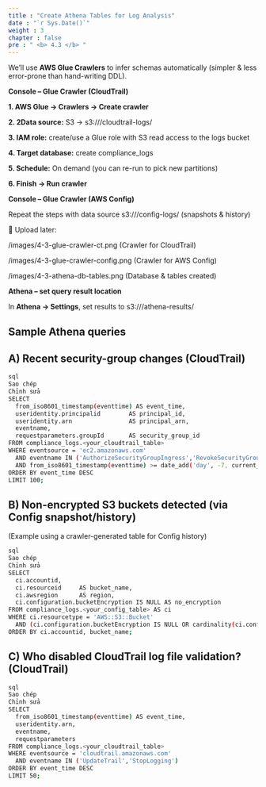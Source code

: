 ```yaml
---
title : "Create Athena Tables for Log Analysis"
date : "`r Sys.Date()`"
weight : 3
chapter : false
pre : " <b> 4.3 </b> "
---
```



We’ll use **AWS Glue Crawlers** to infer schemas automatically (simpler & less error-prone than hand-writing DDL).

**Console – Glue Crawler (CloudTrail)**

**1. AWS Glue → Crawlers → Create crawler**

**2. 2Data source:** S3 → s3://<logs-bucket>/cloudtrail-logs/

**3. IAM role:** create/use a Glue role with S3 read access to the logs bucket

**4. Target database:** create compliance_logs

**5. Schedule:** On demand (you can re-run to pick new partitions)

**6. Finish → Run crawler**

**Console – Glue Crawler (AWS Config)**

Repeat the steps with data source s3://<logs-bucket>/config-logs/ (snapshots & history)

📸 Upload later:

/images/4-3-glue-crawler-ct.png (Crawler for CloudTrail)

/images/4-3-glue-crawler-config.png (Crawler for AWS Config)

/images/4-3-athena-db-tables.png (Database & tables created)

**Athena – set query result location**

In **Athena → Settings**, set results to s3://<logs-bucket>/athena-results/

## Sample Athena queries
## A) Recent security-group changes (CloudTrail)
```bash 
sql
Sao chép
Chỉnh sửa
SELECT
  from_iso8601_timestamp(eventtime) AS event_time,
  useridentity.principalid        AS principal_id,
  useridentity.arn                AS principal_arn,
  eventname,
  requestparameters.groupId       AS security_group_id
FROM compliance_logs.<your_cloudtrail_table>
WHERE eventsource = 'ec2.amazonaws.com'
  AND eventname IN ('AuthorizeSecurityGroupIngress','RevokeSecurityGroupIngress')
  AND from_iso8601_timestamp(eventtime) >= date_add('day', -7, current_timestamp)
ORDER BY event_time DESC
LIMIT 100;
```
## B) Non-encrypted S3 buckets detected (via Config snapshot/history)
(Example using a crawler-generated table for Config history)
```bash
sql
Sao chép
Chỉnh sửa
SELECT
  ci.accountid,
  ci.resourceid     AS bucket_name,
  ci.awsregion      AS region,
  ci.configuration.bucketEncryption IS NULL AS no_encryption
FROM compliance_logs.<your_config_table> AS ci
WHERE ci.resourcetype = 'AWS::S3::Bucket'
  AND (ci.configuration.bucketEncryption IS NULL OR cardinality(ci.configuration.bucketEncryption.rules) = 0)
ORDER BY ci.accountid, bucket_name;
```
## C) Who disabled CloudTrail log file validation? (CloudTrail)
```bash
sql
Sao chép
Chỉnh sửa
SELECT
  from_iso8601_timestamp(eventtime) AS event_time,
  useridentity.arn,
  eventname,
  requestparameters
FROM compliance_logs.<your_cloudtrail_table>
WHERE eventsource = 'cloudtrail.amazonaws.com'
  AND eventname IN ('UpdateTrail','StopLogging')
ORDER BY event_time DESC
LIMIT 50;
```
